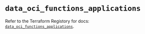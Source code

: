 # `data_oci_functions_applications`

Refer to the Terraform Registory for docs: [`data_oci_functions_applications`](https://registry.terraform.io/providers/oracle/oci/6.18.0/docs/data-sources/functions_applications).

